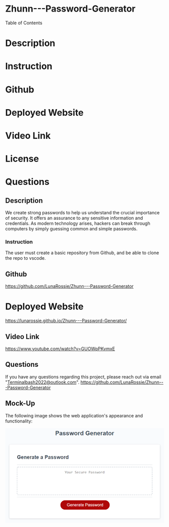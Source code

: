 # Zhunn---Password-Generator

Table of Contents
# Description
# Instruction
# Github 
# Deployed Website
# Video Link
# License
# Questions


## Description

We create strong passwords to help us understand the crucial importance of security. It offers an assurance to any sensitive information and credentials. As modern technology arises, hackers can break through computers by simply guessing common and simple passwords. 


### Instruction

The user must create a basic repository from Github, and be able to clone the repo to vscode. 


## Github 

https://github.com/LunaRossie/Zhunn---Password-Generator


# Deployed Website

https://lunarossie.github.io/Zhunn---Password-Generator/


## Video Link

https://www.youtube.com/watch?v=GUOWpPKvmxE


## Questions

If you have any questions regarding this project, please reach out via email "Terminalbash2022@outlook.com". 
https://github.com/LunaRossie/Zhunn---Password-Generator



## Mock-Up

The following image shows the web application's appearance and functionality:

![The Password Generator application displays a red button to "Generate Password".](./Assets/03-javascript-homework-demo.png)